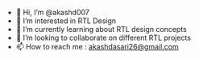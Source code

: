 - 👋 Hi, I’m @akashd007
- 👀 I’m interested in RTL Design
- 🌱 I’m currently learning about RTL design concepts
- 💞️ I’m looking to collaborate on different RTL projects
- 📫 How to reach me : akashdasari26@gmail.com

<!---
akashd007/akashd007 is a ✨ special ✨ repository because its `README.md` (this file) appears on your GitHub profile.
You can click the Preview link to take a look at your changes.
--->
